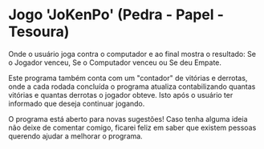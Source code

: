 # Jogo 'JoKenPo' (Pedra - Papel - Tesoura) 
Onde o usuário joga contra o computador e ao final mostra o resultado:
Se o Jogador venceu, 
Se o Computador venceu ou
Se deu Empate.

Este programa também conta com um "contador" de vitórias e derrotas, onde a cada rodada concluída  o  programa atualiza
contabilizando quantas vitórias  e  quantas derrotas  o  jogador obteve. Isto após  o  usuário ter informado que deseja 
continuar jogando.

O programa está aberto para novas sugestões! Caso tenha alguma ideia não deixe de comentar comigo, ficarei feliz em saber
que existem pessoas querendo ajudar a melhorar o programa.
